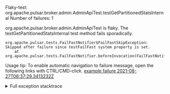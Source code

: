         
Flaky-test: org.apache.pulsar.broker.admin.AdminApiTest.testGetPartitionedStatsInternal
Number of failures: 1

org.apache.pulsar.broker.admin.AdminApiTest is flaky. The testGetPartitionedStatsInternal test method fails sporadically.

```
org.apache.pulsar.tests.FailFastNotifier$FailFastSkipException: Skipped after failure since testFailFast system property is set.
	at org.apache.pulsar.tests.FailFastNotifier.beforeInvocation(FailFastNotifier.java:88)

```

Usage tip: To enable automatic navigation to failure message, open the following links with CTRL/CMD-click.
[example failure 2021-08-27T06:37:29.3413232Z](https://github.com/apache/pulsar/runs/3440411059?check_suite_focus=true#step:9:1589)


<details>
<summary>Full exception stacktrace</summary>
<code><pre>
org.apache.pulsar.tests.FailFastNotifier$FailFastSkipException: Skipped after failure since testFailFast system property is set.
	at org.apache.pulsar.tests.FailFastNotifier.beforeInvocation(FailFastNotifier.java:88)

</pre></code>
</details>

